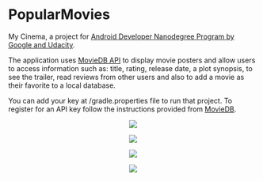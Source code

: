 # PopularMovies
My Cinema, a project for <a href="https://www.udacity.com/course/android-developer-nanodegree-by-google--nd801" target="_blank">Android Developer Nanodegree Program by Google and Udacity</a>.

The application uses <a href="https://www.themoviedb.org/" target="_blank">MovieDB API</a> to display movie posters and allow users to access information such as: title, rating, release date, a plot synopsis, to see the trailer, read reviews from other users and also to add a movie as their favorite to a local database.

You can add your key at /gradle.properties file to run that project. To register for an API key follow the instructions provided from <a href="https://developers.themoviedb.org/3/getting-started/introduction" target="_blank">MovieDB</a>.

<p align="center">
  <img src="https://i2.wp.com/www.mobap.gr/wp-content/uploads/2018/03/Capture_2018-03-11-23-13-56.png?resize=181%2C300&ssl=1">
</p>

<p align="center">
  <img src="https://i1.wp.com/www.mobap.gr/wp-content/uploads/2018/04/mobapMovies-1.png?resize=181%2C300%ssl=1">
</p>

<p align="center">
  <img src="https://i1.wp.com/www.mobap.gr/wp-content/uploads/2018/04/mobapMovies-2.png?resize=181%2C300%ssl=1">
</p>

<p align="center">
  <img src="https://i1.wp.com/www.mobap.gr/wp-content/uploads/2018/04/mobapMovies-3.png?resize=181%2C300%ssl=1">
</p>

 
 

